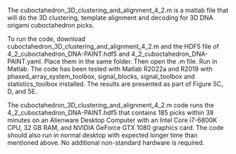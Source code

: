 The cuboctahedron\_3D\_clustering\_and\_alignment\_4\_2.m is a matlab file that will do the 3D clustering, template alignment and decoding for 3D DNA origami cuboctahedron picks.

To run the code, download cuboctahedron\_3D\_clustering\_and\_alignment\_4\_2.m and the HDF5 file of 4\_2\_cuboctahedron\_DNA-PAINT.hdf5 and 4\_2\_cuboctahedron\_DNA-PAINT.yaml.
Place them in the same folder. Then open the .m file.
Run in Matlab. The code has been tested with Matlab R2022a and R2019 with phased\_array\_system\_toolbox, signal\_blocks, signal\_toolbox and statistics\_toolbox installed. The results are presented as part of Figure 5C, D, and 5E.

The  cuboctahedron\_3D\_clustering\_and\_alignment\_4\_2.m code runs the 4\_2\_cuboctahedron\_DNA-PAINT.hdf5 that contains 185 picks within 38 minutes on an Alienware Desktop Computer with an Intel Core i7-6800K CPU, 32 GB RAM, and NVIDIA GeForce GTX 1080 graphics card. The code should also run in normal desktop with expected longer time than mentioned above. No additional non-standard hardware is required.

